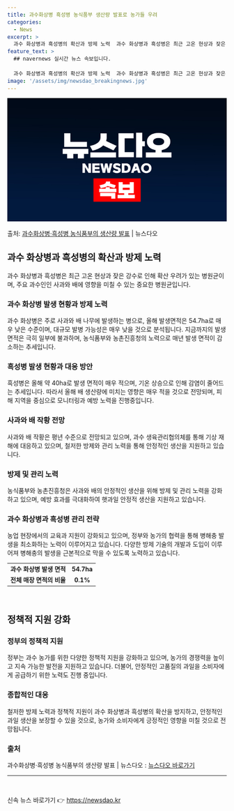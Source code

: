 ```yaml
---
title: 과수화상병 흑성병 농식품부 생산량 발표로 농가들 우려
categories:
  - News
excerpt: >
  과수 화상병과 흑성병의 확산과 방제 노력  과수 화상병과 흑성병은 최근 고온 현상과 잦은 강수로 인해 확산 …
feature_text: >
  ## navernews 실시간 뉴스 속보입니다.

  과수 화상병과 흑성병의 확산과 방제 노력  과수 화상병과 흑성병은 최근 고온 현상과 잦은 강수로 인해 확산 …
image: '/assets/img/newsdao_breakingnews.jpg'
---
```


![뉴스다오 속보](/assets/img/newsdao_breakingnews.jpg)

<p>출처: <a href="https://newsdao.kr/4302" rel="dofollow">과수화상병·흑성병 농식품부의 생산량 발표</a> | 뉴스다오</p>

<h2 data-ke-size="size26">과수 화상병과 흑성병의 확산과 방제 노력</h2>
과수 화상병과 흑성병은 최근 고온 현상과 잦은 강수로 인해 확산 우려가 있는 병원균이며, 주요 과수인인 사과와 배에 영향을 미칠 수 있는 중요한 병원균입니다.

<h3>과수 화상병 발생 현황과 방제 노력</h3>
과수 화상병은 주로 사과와 배 나무에 발생하는 병으로, 올해 발생면적은 54.7ha로 매우 낮은 수준이며, 대규모 발병 가능성은 매우 낮을 것으로 분석됩니다. 
지금까지의 발생면적은 극히 일부에 불과하며, 농식품부와 농촌진흥청의 노력으로 매년 발생 면적이 감소하는 추세입니다.

<h3>흑성병 발생 현황과 대응 방안</h3>
흑성병은 올해 약 40ha로 발생 면적이 매우 적으며, 기온 상승으로 인해 감염이 줄어드는 추세입니다. 
따라서 올해 배 생산량에 미치는 영향은 매우 적을 것으로 전망되며, 피해 지역을 중심으로 모니터링과 예방 노력을 진행중입니다.

<h3>사과와 배 작황 전망</h3>
사과와 배 작황은 평년 수준으로 전망되고 있으며, 과수 생육관리협의체를 통해 기상 재해에 대응하고 있으며, 철저한 방제와 관리 노력을 통해 안정적인 생산을 지원하고 있습니다.

<h3>방제 및 관리 노력</h3>
농식품부와 농촌진흥청은 사과와 배의 안정적인 생산을 위해 방제 및 관리 노력을 강화하고 있으며, 예방 효과를 극대화하여 햇과일 안정적 생산을 지원하고 있습니다.

<h3>과수 화상병과 흑성병 관리 전략</h3>
농업 현장에서의 교육과 지원이 강화되고 있으며, 정부와 농가의 협력을 통해 병해충 발생을 최소화하는 노력이 이루어지고 있습니다. 다양한 방제 기술의 개발과 도입이 이루어져 병해충의 발생을 근본적으로 막을 수 있도록 노력하고 있습니다.

<table>
  <tr>
    <td style="text-align: center; height: 17px;"><b>과수 화상병 발생 면적</b></td>
    <td style="text-align: center; height: 17px;"><b>54.7ha</b></td>
  </tr>
  <tr>
    <td style="text-align: center; height: 17px;"><b>전체 매장 면적의 비율</b></td>
    <td style="text-align: center; height: 17px;"><b>0.1%</b></td>
  </tr>
</table>
<p data-ke-size="size16">&nbsp;</p>
<h2 data-ke-size="size26">정책적 지원 강화</h2>

<h3>정부의 정책적 지원</h3>
정부는 과수 농가를 위한 다양한 정책적 지원을 강화하고 있으며, 농가의 경쟁력을 높이고 지속 가능한 발전을 지원하고 있습니다. 더불어, 안정적인 고품질의 과일을 소비자에게 공급하기 위한 노력도 진행 중입니다.

<h3>종합적인 대응</h3>
철저한 방제 노력과 정책적 지원이 과수 화상병과 흑성병의 확산을 방지하고, 안정적인 과일 생산을 보장할 수 있을 것으로, 농가와 소비자에게 긍정적인 영향을 미칠 것으로 전망됩니다.

<h3>출처</h3>
과수화상병·흑성병 농식품부의 생산량 발표 | 뉴스다오  : <a href="https://newsdao.kr/4302">뉴스다오 바로가기</a>
<hr>
<p data-ke-size="size16">&nbsp;</p> 

신속 뉴스 바로가기 👉 <a href="https://newsdao.kr" rel="dofollow">https://newsdao.kr</a>


